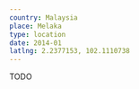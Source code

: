 ```yaml
---
country: Malaysia
place: Melaka
type: location
date: 2014-01
latlng: 2.2377153, 102.1110738
---
```


TODO
